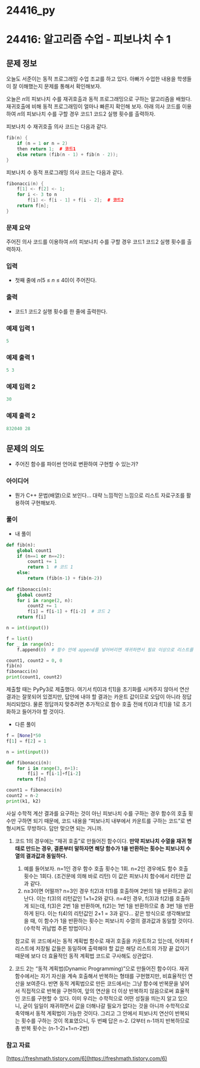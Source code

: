 # 24416_py

# 24416: **알고리즘 수업 - 피보나치 수 1**

## 문제 정보

오늘도 서준이는 동적 프로그래밍 수업 조교를 하고 있다. 아빠가 수업한 내용을 학생들이 잘 이해했는지 문제를 통해서 확인해보자.

오늘은 *n*의 피보나치 수를 재귀호출과 동적 프로그래밍으로 구하는 알고리즘을 배웠다. 재귀호출에 비해 동적 프로그래밍이 얼마나 빠른지 확인해 보자. 아래 의사 코드를 이용하여 *n*의 피보나치 수를 구할 경우 코드1 코드2 실행 횟수를 출력하자.

피보나치 수 재귀호출 의사 코드는 다음과 같다.

```cpp
fib(n) {
    if (n = 1 or n = 2)
    then return 1;  # 코드1
    else return (fib(n - 1) + fib(n - 2));
}
```

피보나치 수 동적 프로그래밍 의사 코드는 다음과 같다.

```cpp
fibonacci(n) {
    f[1] <- f[2] <- 1;
    for i <- 3 to n
        f[i] <- f[i - 1] + f[i - 2];  # 코드2
    return f[n];
}
```

### 문제 요약

주어진 의사 코드를 이용하여 *n*의 피보나치 수를 구할 경우 코드1 코드2 실행 횟수를 출력하자.

### 입력

- 첫째 줄에 *n*(5 ≤ *n* ≤ 40)이 주어진다.

### 출력

- 코드1 코드2 실행 횟수를 한 줄에 출력한다.

### 예제 입력 1

```c
5
```

### 예제 출력 1

```c
5 3
```

### 예제 입력 2

```c
30
```

### 예제 출력 2

```c
832040 28
```

## 문제의 의도

- 주어진 함수를 파이썬 언어로 변환하여 구현할 수 있는가?

### 아이디어

- 뭔가 C++ 문법(배열)으로 보인다… 대략 느낌적인 느낌으로 리스트 자료구조를 활용하여 구현해보자.

### 풀이

- 내 풀이

```python
def fib(n):
    global count1
    if (n==1 or n==2):
        count1 += 1
        return 1  # 코드 1
    else:
        return (fib(n-1) + fib(n-2))
    
def fibonacci(n):
    global count2
    for i in range(2, n):
        count2 += 1
        f[i] = f[i-1] + f[i-2]  # 코드 2
    return f[i]

n = int(input())

f = list()
for _ in range(n):
    f.append(0)  # 함수 안에 append를 넣어버리면 재귀하면서 필요 이상으로 리스트를 생성해버림. -> 시간초과

count1, count2 = 0, 0
fib(n)
fibonacci(n)
print(count1, count2)
```

제출할 때는 PyPy3로 제출했다. 여기서 f[0]과 f[1]을 초기화를 시켜주지 않아서 연산 결과는 잘못되어 있겠지만, 답안에 내야 할 결과는 카운트 값이므로 오답이 아니라 정답 처리되었다. 물론 정답까지 맞추려면 추가적으로 함수 호출 전에 f[0]과 f[1]을 1로 초기화하고 들어가야 할 것이다.

- 다른 풀이

```python
f = [None]*50
f[1] = f[2] = 1

n = int(input())

def fibonacci(n):
    for i in range(3, n+1):
        f[i] = f[i-1]+f[i-2]
    return f[n]

count1 = fibonacci(n)
count2 = n-2
print(k1, k2)
```

사실 수학적 계산 결과를 요구하는 것이 아닌 피보나치 수를 구하는 경우 함수의 호출 횟수만 구하면 되기 때문에, 코드 내용을 “피보나치 내부에서 카운트를 구하는 코드”로 변형시켜도 무방하다. 답만 맞으면 되는 거니까.

1. 코드 1의 경우에는 “재귀 호출”로 만들어진 함수이다. **만약 피보나치 수열을 재귀 형태로 만드는 경우, 결론부터 말하자면 해당 함수가 1을 반환하는 횟수는 피보나치 수열의 결과값과 동일하다.**
    1. 예를 들어보자. n=1인 경우 함수 호출 횟수는 1회. n=2인 경우에도 함수 호출 횟수는 1회다. (조건문에 의해 바로 리턴) 이 값은 피보나치 함수에서 리턴한 값과 같다.
    2. n≥3이면 어떨까? n=3인 경우 f(2)과 f(1)를 호출하며 2번의 1을 반환하고 끝이 난다. 이는 f(3)의 리턴값인 1+1=2와 같다. n=4인 경우, f(3)과 f(2)를 호출하게 되는데, f(3)은 2번 1을 반환하며, f(2)는 1번 1을 반환하므로 총 3번 1을 반환하게 된다. 이는 f(4)의 리턴값인 2+1 = 3과 같다… 같은 방식으로 생각해보았을 때, 이 함수가 1을 반환하는 횟수는 피보나치 수열의 결과값과 동일할 것이다. (수학적 귀납법 추론 방법이다.)
    
    참고로 위 코드에서는 동적 계획법 함수로 재귀 호출을 카운트하고 있는데, 어차피 f 리스트에 저장될 값들은 동일하며 출력해야 할 값은 해당 리스트의 가장 끝 값이기 때문에 보다 더 효율적인 동적 계획법 코드로 구사해도 상관없다.
    
2. 코드 2는 “동적 계획법(Dynamic Programming)”으로 만들어진 함수이다. 재귀 함수에서는 자기 자신을 계속 호출해서 반복하는 형태를 구현했지만, 비효율적인 연산을 보여준다. 반면 동적 계획법으로 만든 코드에서는 그냥 함수에 반복문을 넣어서 직접적으로 반복을 구현하여, 앞의 연산을 더 이상 반복하지 않음으로써 효율적인 코드를 구현할 수 있다. 이미 우리는 수학적으로 어떤 성질을 띄는지 알고 있으니, 굳이 일일이 재귀하면서 값을 더해나갈 필요가 없다는 것을 아니까 수학적으로 축약해서 동적 계획법이 가능한 것이다. 그리고 그 안에서 피보나치 연산이 반복되는 횟수를 구하는 것이 목표였으니, 두 번째 답은 n-2. (2부터 n-1까지 반복하므로 총 반복 횟수는 (n-1-2)+1=n-2번)

### 참고 자료

[https://freshmath.tistory.com/6](https://freshmath.tistory.com/6)